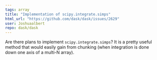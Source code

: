 ```yaml
---
tags: array
title: "Implementation of scipy.integrate.simps"
html_url: "https://github.com/dask/dask/issues/2629"
user: Joshuaalbert
repo: dask/dask
---
```


Are there plans to implement `scipy.integrate.simps`? 
It is a pretty useful method that would easily gain from chunking (when integration is done down one axis of a multi-N array).